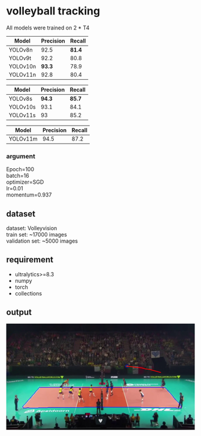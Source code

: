 # volleyball tracking
All models were trained on 2 * T4

| Model | Precision | Recall |
| ----------- | ----------- | -
| YOLOv8n | 92.5 | **81.4**
| YOLOv9t | 92.2 | 80.8
| YOLOv10n | **93.3** | 78.9
| YOLOv11n | 92.8 | 80.4

| Model | Precision | Recall |
| ----------- | ----------- | -
| YOLOv8s | **94.3** | **85.7**
| YOLOv10s | 93.1 | 84.1
| YOLOv11s | 93 | 85.2

| Model | Precision | Recall |
| ----------- | ----------- | -
| YOLOv11m | 94.5 | 87.2

### argument
Epoch=100  
batch=16  
optimizer=SGD  
lr=0.01  
momentum=0.937 

## dataset
dataset: Volleyvision  
train set: ~17000 images  
validation set: ~5000 images

## requirement
- ultralytics>=8.3
- numpy
- torch
- collections

## output
![volleyball tracking](image.jpg)
